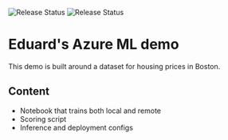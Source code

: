 
![Release Status](https://edvanvs.vsrm.visualstudio.com/_apis/public/Release/badge/ad147193-a94f-4689-aeeb-83aa413940a7/2/3)
![Release Status](https://edvanvs.vsrm.visualstudio.com/_apis/public/Release/badge/ad147193-a94f-4689-aeeb-83aa413940a7/2/4)

# Eduard's Azure ML demo

This demo is built around a dataset for housing prices in Boston.

## Content
 - Notebook that trains both local and remote
 - Scoring script
 - Inference and deployment configs